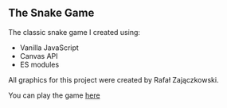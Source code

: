 ## The Snake Game

The classic snake game I created using:
- Vanilla JavaScript
- Canvas API
- ES modules

All graphics for this project were created by Rafał Zajączkowski.

You can play the game [here](https://sandra-michalska.github.io/snake/)
